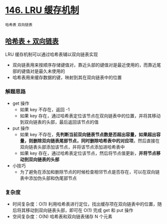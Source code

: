 # [146. LRU 缓存机制](https://leetcode-cn.com/problems/lru-cache/solution/lruhuan-cun-ji-zhi-by-leetcode-solution/)

`哈希表` `双向链表`

## [哈希表 + 双向链表](https://leetcode-cn.com/problems/lru-cache/solution/shu-ju-jie-gou-fen-xi-python-ha-xi-shuang-xiang-li/)

LRU 缓存机制可以通过哈希表辅以双向链表实现

- 双向链表用来按顺序存储键值对，靠近头部的键值对是最近使用的，而靠近尾部的键值对是最久未使用的
- 哈希表用来缓存数据的键，映射到其在双向链表中的位置

### 解题思路

- get 操作
    - 如果 key 不存在，返回 -1
    - 如果 key 存在，通过哈希表定位该节点在双向链表中的位置，并将其移动到双向链表的头部，最后返回该节点的值
- put 操作
    - 如果 key 不存在，**先判断当前双向链表节点数是否超出容量，如果超出容量，则删除双向链表尾部节点，同时删除哈希表中的对应项**，然后直接在双向链表头部添加该节点，并将该节点添加进哈希表中
    - 如果 key 存在，通过哈希表定位该节点，然后将节点值更新，**并将节点移动到双向链表的头部**
- 小技巧
    - 为了避免在添加和删除节点的时候检查相邻节点是否存在，可以在双向链表中添加伪头部和伪尾部节点

### 复杂度

- 时间复杂度：O(1) 利用哈希表进行定位，找出缓存项在双向链表中的位置，随后将其移动到双向链表头部，即可在 O(1) 完成 get 和 put 操作
- 空间复杂度：O(N) 哈希表和双向链表储存 N 个元素
